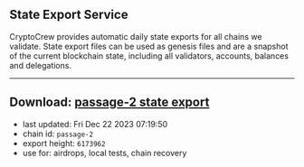 ## State Export Service
CryptoCrew provides automatic daily state exports for all chains we validate. State export files can be used as genesis files and are a snapshot of the current blockchain state, including all validators, accounts, balances and delegations.

---
**Download: [passage-2 state export](https://dl.ccvalidators.com/SERVICE/passage/passage-2_export_6173962.json)**
---

- last updated: Fri Dec 22 2023 07:19:50
- chain id: `passage-2`
- export height: `6173962`
- use for: airdrops, local tests, chain recovery
